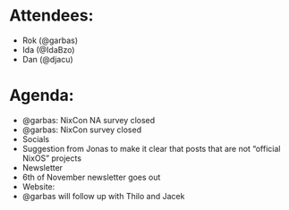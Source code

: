 # Attendees:
- Rok (@garbas)
- Ida (@IdaBzo)
- Dan (@djacu)
# Agenda:
- @garbas: NixCon NA survey closed
- @garbas: NixCon survey closed
- Socials
- Suggestion from Jonas to make it clear that posts that are not “official NixOS” projects
- Newsletter
- 6th of November newsletter goes out
- Website:
- @garbas will follow up with Thilo and Jacek